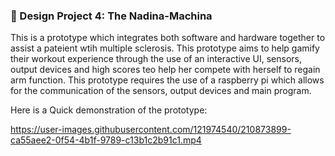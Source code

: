 ### 💪 Design Project 4: The Nadina-Machina

This is a prototype which integrates both software and hardware together to assist a pateient wtih multiple sclerosis. This prototype aims to help gamify their workout experience through the use of an interactive UI, sensors, output devices and high scores teo help her compete with herself to regain arm function. This prototype requires the use of a raspberry pi which allows for the communication of the sensors, output devices and main program.

Here is a Quick demonstration of the prototype:

https://user-images.githubusercontent.com/121974540/210873899-ca55aee2-0f54-4b1f-9789-c13b1c2b91c1.mp4
